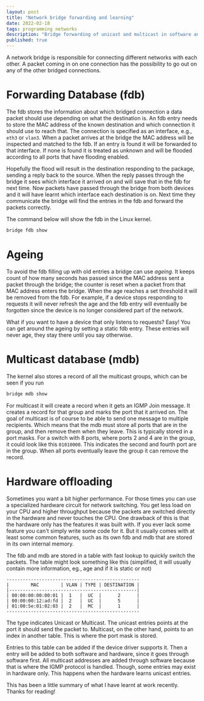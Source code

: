 ```yaml
---
layout: post
title: "Network bridge forwarding and learning"
date: 2022-02-18
tags: programming networks
description: "Bridge forwarding of unicast and multicast in software and hardware"
published: true
---
```


A network bridge is responsible for connecting different networks with each other. A packet coming in on one connection has the possibility to go out on any of the other bridged connections.


# Forwarding Database (fdb)
The fdb stores the information about which bridged connection a data packet should use depending on what the destination is. An fdb entry needs to store the MAC address of the known destination and which connection it should use to reach that. The connection is specified as an interface, e.g., `eth3` or `vlan3`. When a packet arrives at the bridge the MAC address will be inspected and matched to the fdb. If an entry is found it will be forwarded to that interface. If none is found it is treated as unknown and will be flooded according to all ports that have flooding enabled.

Hopefully the flood will result in the destination responding to the package, sending a reply back to the source. When the reply passes through the bridge it sees which interface it arrived on and will save that in the fdb for next time. Now packets have passed through the bridge from both devices and it will have learnt which interface each destination is on. Next time they communicate the bridge will find the entries in the fdb and forward the packets correctly.

The command below will show the fdb in the Linux kernel.
```bash
bridge fdb show
```

# Ageing
To avoid the fdb filling up with old entries a bridge can use *ageing*. It keeps count of how many seconds has passed since the MAC address sent a packet through the bridge; the counter is reset when a packet from that MAC address enters the bridge. When the age reaches a set threshold it will be removed from the fdb. For example, if a device stops responding to requests it will never refresh the age and the fdb entry will eventually be forgotten since the device is no longer considered part of the network.

What if you want to have a device that only listens to requests? Easy! You can get around the ageing by setting a static fdb entry. These entries will never age, they stay there until you say otherwise.

# Multicast database (mdb)
The kernel also stores a record of all the multicast groups, which can be seen if you run
```bash
bridge mdb show
```

For multicast it will create a record when it gets an IGMP Join message. It creates a record for that group and marks the port that it arrived on. The goal of multicast is of course to be able to send one message to multiple recipients. Which means that the mdb must store all ports that are in the group, and then remove them when they leave. This is typically stored in a port masks. For a switch with 8 ports, where ports 2 and 4 are in the group, it could look like this `01010000`. This indicates the second and fourth port are in the group. When all ports eventually leave the group it can remove the record.

# Hardware offloading
Sometimes you want a bit higher performance. For those times you can use a specialized hardware circuit for network switching. You get less load on your CPU and higher throughput because the packets are switched directly in the hardware and never touches the CPU. One drawback of this is that the hardware only has the features it was built with. If you ever lack some feature you can't simply write some code for it. But it usually comes with at least some common features, such as its own fdb and mdb that are stored in its own internal memory. 

The fdb and mdb are stored in a table with fast lookup to quickly switch the packets. The table might look something like this (simplified, it will usually contain more information, eg., age and if it is static or not)
```
-------------------------------------------------
|        MAC        | VLAN | TYPE | DESTINATION |
|-----------------------------------------------|
| 00:00:00:00:00:01 |  1   |  UC  |      2      |
| 00:00:00:12:ad:fd |  2   |  UC  |      5      |
| 01:00:5e:01:02:03 |  2   |  MC  |      1      |
-------------------------------------------------
``` 
The type indicates Unicast or Multicast. The unicast entries points at the port it should send the packet to. Multicast, on the other hand, points to an index in another table. This is where the port mask is stored. 

Entries to this table can be added if the device driver supports it. Then a entry will be added to both software and hardware, since it goes through software first. All multicast addresses are added through software because that is where the IGMP protocol is handled. Though, some entries may exist in hardware only. This happens when the hardware learns unicast entries. 

This has been a little summary of what I have learnt at work recently. Thanks for reading!

